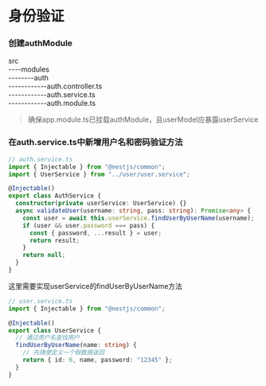 # 身份验证

### 创建authModule

src  
----modules  
--------auth  
------------auth.controller.ts  
------------auth.service.ts  
------------auth.module.ts

> 确保app.module.ts已挂载authModule，且userModel应暴露userService

### 在auth.service.ts中新增用户名和密码验证方法

```typescript
// auth.service.ts
import { Injectable } from "@nestjs/common";
import { UserService } from "../user/user.service";

@Injectable()
export class AuthService {
  constructor(private userService: UserService) {}
  async validateUser(username: string, pass: string): Promise<any> {
    const user = await this.userService.findUserByUserName(username);
    if (user && user.password === pass) {
      const { password, ...result } = user;
      return result;
    }
    return null;
  }
}
```

这里需要实现userService的findUserByUserName方法

```typescript
// user.service.ts
import { Injectable } from "@nestjs/common";

@Injectable()
export class UserService {
  // 通过用户名查找用户
  findUserByUserName(name: string) {
    // 先随便定义一个假数据返回
    return { id: 6, name, password: "12345" };
  }
}
```



